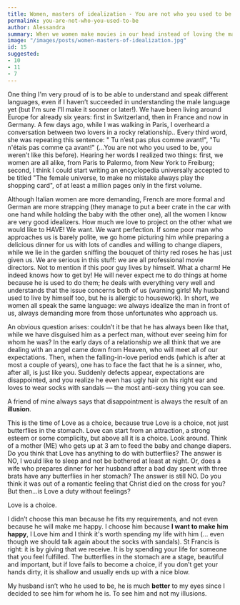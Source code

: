 ```yaml
---
title: Women, masters of idealization - You are not who you used to be
permalink: you-are-not-who-you-used-to-be
author: Alessandra
summary: When we women make movies in our head instead of loving the man next to us.
image: "/images/posts/women-masters-of-idealization.jpg"
id: 15
suggested:
- 10
- 11
- 7
---
```


One thing I'm very proud of is to be able to understand and speak different languages, even if I haven’t succeeded in understanding the male language yet (but I'm sure I'll make it sooner or later!). We have been living around Europe for already six years: first in Switzerland, then in France and now in Germany. A few days ago, while I was walking in Paris, I overheard a conversation between two lovers in a rocky relationship.. Every third word, she was repeating this sentence: " Tu n’est pas plus comme avant!", "Tu n'étais pas comme ça avant!" (...You are not who you used to be, you weren’t like this before). Hearing her words I realized two things: first, we women are all alike, from Paris to Palermo, from New York to Freiburg; second, I think I could start writing an encyclopedia universally accepted to be titled "The female universe, to make no mistake always play the shopping card", of at least a million pages only in the first volume.

Although Italian women are more demanding, French are more formal and German are more strapping (they manage to put a beer crate in the car with one hand while holding the baby with the other one), all the women I know are very good idealizers. How much we love to project on the other what we would like to HAVE! We want. We want perfection. If some poor man who approaches us is barely polite, we go home picturing him while preparing a delicious dinner for us with lots of candles and willing to change diapers, while we lie in the garden sniffing the bouquet of thirty red roses he has just given us. We are serious in this stuff: we are all professional movie directors. Not to mention if this poor guy lives by himself. What a charm! He indeed knows how to get by! He will never expect me to do things at home because he is used to do them; he deals with everything very well and understands that the issue concerns both of us (warning girls! My husband used to live by himself too, but he is allergic to housework). In short, we women all speak the same language: we always idealize the man in front of us, always demanding more from those unfortunates who approach us.

An obvious question arises: couldn’t it be that he has always been like that, while we have disguised him as a perfect man, without ever seeing him for whom he was? In the early days of a relationship we all think that we are dealing with an angel came down from Heaven, who will meet all of our expectations. Then, when the falling-in-love period ends (which is after at most a couple of years), one has to face the fact that he is a sinner, who, after all, is just like you. Suddenly defects appear, expectations are disappointed, and you realize he even has ugly hair on his right ear and loves to wear socks with sandals — the most anti-sexy thing you can see.

A friend of mine always says that disappointment is always the result of an **illusion**.

This is the time of Love as a choice, because true Love is a choice, not just butterflies in the stomach. Love can start from an attraction, a strong esteem or some complicity, but above all it is a choice. Look around. Think of a mother (ME) who gets up at 3 am to feed the baby and change diapers. Do you think that Love has anything to do with butterflies? The answer is NO, I would like to sleep and not be bothered at least at night. Or, does a wife who prepares dinner for her husband after a bad day spent with three brats have any butterflies in her stomach? The answer is still NO. Do you think it was out of a romantic feeling that Christ died on the cross for you?
But then...is Love a duty without feelings?

Love is a choice.

I didn’t choose this man because he fits my requirements, and not even because he will make me happy. I choose him because **I want to make him happy**, I Love him and I think it's worth spending my life with him (... even though we should talk again about the socks with sandals). St Francis is right: it is by giving that we receive. It is by spending your life for someone that you feel fulfilled. The butterflies in the stomach are a stage, beautiful and important, but if love fails to become a choice, if you don’t get your hands dirty, it is shallow and usually ends up with a nice blow.

My husband isn’t who he used to be, he is much **better** to my eyes since I decided to see him for whom he is. To see him and not my illusions.
